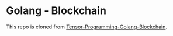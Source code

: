# Golang - Blockchain
This repo is cloned from [Tensor-Programming-Golang-Blockchain]("https://github.com/tensor-programming/golang-blockchain").